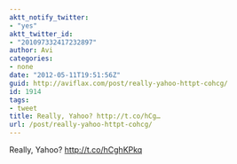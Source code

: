 ```yaml
---
aktt_notify_twitter:
- "yes"
aktt_twitter_id:
- "201097332417232897"
author: Avi
categories:
- none
date: "2012-05-11T19:51:56Z"
guid: http://aviflax.com/post/really-yahoo-httpt-cohcg/
id: 1914
tags:
- tweet
title: Really, Yahoo? http://t.co/hCg…
url: /post/really-yahoo-httpt-cohcg/
---
```

Really, Yahoo? <a href="http://t.co/hCghKPkq" rel="nofollow">http://t.co/hCghKPkq</a>